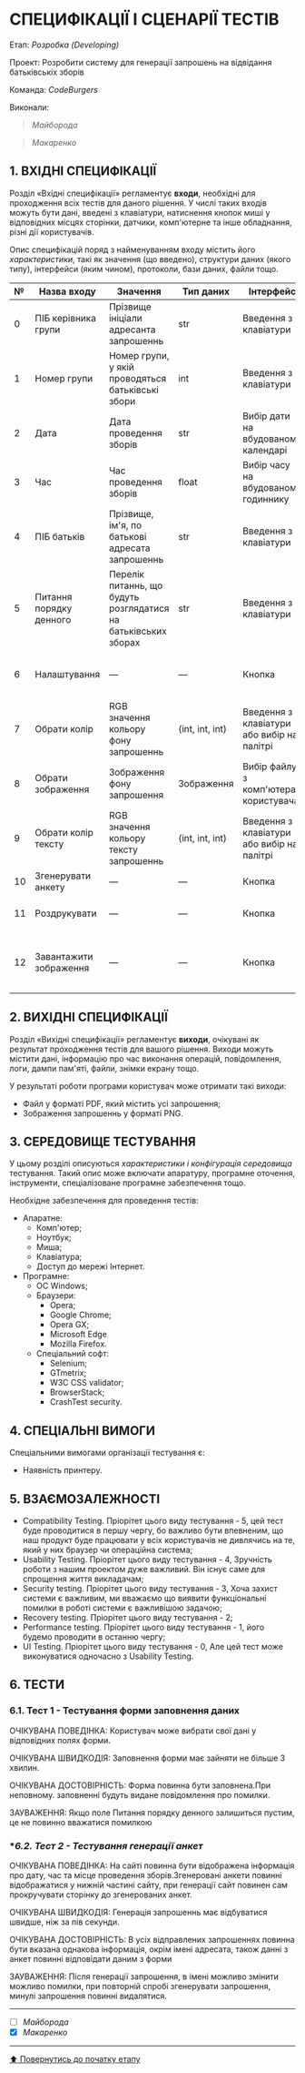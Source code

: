 # СПЕЦИФІКАЦІЇ І СЦЕНАРІЇ ТЕСТІВ

Етап: *Розробка (Developing)*

Проект: Розробити систему для генерації запрошень на відвідання батьківськіх зборів

Команда: *CodeBurgers*

Виконали:
>*Майборода*

>*Макаренко*

## **1. ВХІДНІ СПЕЦИФІКАЦІЇ**

Розділ «Вхідні специфікації» регламентує **входи**, необхідні для проходження всіх тестів для даного рішення. У числі таких входів можуть бути дані, введені з клавіатури, натиснення кнопок миші у відповідних місцях сторінки, датчики, комп'ютерне та інше обладнання, різні дії користувачів. 

Опис специфікацій поряд з найменуванням входу містить його *характеристики*, такі як значення (що введено), структури даних (якого типу), інтерфейси (яким чином), протоколи, бази даних, файли тощо.

|№|**Назва входу**|**Значення**|**Тип даних**|**Інтерфейс**|**Функція**|
|:-|-|-|-|-|-|
|0|ПІБ керівника групи|Прізвище ініціали адресанта запрошеннь|str|Введення з клавіатури|—|
|1|Номер групи|Номер групи, у якій проводяться батьківські збори|int|Введення з клавіатури|—|
|2|Дата|Дата проведення зборів|str|Вибір дати на вбудованому календарі|—|
|3|Час|Час проведення зборів|float|Вибір часу на вбудованому годиннику|—|
|4|ПІБ батьків|Прізвище, ім'я, по батькові адресата запрошеннь|str|Введення з клавіатури|—|
|5|Питання порядку денного|Перелік питаннь, що будуть розглядатися на батьківських зборах|str|Введення з клавіатури|—|
|6|Налаштування|—|—|Кнопка|Показує меню за налаштуваннями запрошеннь|
|7|Обрати колір|RGB значення кольору фону запрошеннь|(int, int, int)|Введення з клавіатури або вибір на палітрі|—|
|8|Обрати зображення|Зображення фону запрошення|Зображення|Вибір файлу з комп'ютера користувача|—|
|9|Обрати колір тексту|RGB значення кольору тексту запрошеннь|(int, int, int)|Введення з клавіатури або вибір на палітрі|—|
|10|Згенерувати анкету|—|—|Кнопка|Генерує запрошення|
|11|Роздрукувати|—|—|Кнопка|Відкриває вікно для друку запрошеннь|
|12|Завантажити зображення|—|—|Кнопка|Завантажує зображення запрошеннь на комп'ютер користувача|

## **2. ВИХІДНІ СПЕЦИФІКАЦІЇ**

Розділ «Вихідні специфікації» регламентує **виходи**, очікувані як результат проходження тестів для вашого рішення. Виходи можуть містити дані, інформацію про час виконання операцій, повідомлення, логи, дампи пам'яті, файли, знімки екрану тощо. 

У результаті роботи програми користувач може отримати такі виходи:
- Файл у форматі PDF, який містить усі запрошення;
- Зображення запрошеннь у форматі PNG.

## **3. СЕРЕДОВИЩЕ ТЕСТУВАННЯ**

У цьому розділі описуються *характеристики і конфігурація середовища* тестування. Такий опис може включати апаратуру, програмне оточення, інструменти, спеціалізоване програмне забезпечення тощо.

Необхідне забезпечення для проведення тестів:
- Апаратне:
  - Комп'ютер;
  - Ноутбук;
  - Миша;
  - Клавіатура;
  - Доступ до мережі Інтернет.
- Програмне:
  - ОС Windows;
  - Браузери:
    - Opera;
    - Google Chrome;
    - Opera GX;
    - Microsoft Edge
    - Mozilla Firefox.
  - Спеціальний софт:
    - Selenium;
    - GTmetrix;
    - W3C CSS validator;
    - BrowserStack;
    - CrashTest security.

## **4. СПЕЦІАЛЬНІ ВИМОГИ**

Спеціальними вимогами організації тестування є:
- Наявність принтеру.

## **5. ВЗАЄМОЗАЛЕЖНОСТІ**

- Compatibility Testing. Пріорітет цього виду тестування - 5, цей тест буде проводитися в першу чергу, бо важливо бути впевненим, що наш продукт буде працювати у всіх користувачів не дивлячись на те, який у них браузер чи операційна система;
- Usability Testing. Пріорітет цього виду тестування - 4, Зручність роботи з нашим проектом дуже важливий. Він існує саме для спрощення життя викладачам;
- Security testing. Пріорітет цього виду тестування - 3, Хоча захист системи є важливим, ми вважаємо що виявити функціональні помилки в роботі системи є важливішою задачою;
- Recovery testing. Пріорітет цього виду тестування - 2;
- Performance testing. Пріорітет цього виду тестування - 1, його будемо проводити в останню чергу;
- UI Testing. Пріорітет цього виду тестування - 0, Але цей тест може виконуватися одночасно з Usability Testing.


## **6. ТЕСТИ**
### **6.1. Тест 1 - Тестування форми заповнення даних**

ОЧІКУВАНА ПОВЕДІНКА:  Користувач може вибрати свої дані у відповідних полях форми.

ОЧІКУВАНА ШВИДКОДІЯ:  Заповнення форми має зайняти не більше 3 хвилин.

ОЧІКУВАНА ДОСТОВІРНІСТЬ:  Форма повинна бути заповнена.При неповному. заповненні будуть видане повідомлення про помилки.

ЗАУВАЖЕННЯ: Якщо поле Питання порядку денного залишиться пустим, це не повинно вважатися помилкою

### **6.2. Тест 2 - Тестування генерації анкет*

ОЧІКУВАНА ПОВЕДІНКА:  На сайті повинна бути відображена інформація про дату, час та місце проведення зборів.Згенеровані анкети повинні відображатися у нижній частині сайту, при генерації сайт повинен сам прокручувати сторінку до згенерованих анкет.

ОЧІКУВАНА ШВИДКОДІЯ:  Генерація запрошеннь має відбуватися швидше, ніж за пів секунди.

ОЧІКУВАНА ДОСТОВІРНІСТЬ:  В усіх відправлених запрошеннях повинна бути вказана однакова інформація, окрім імені адресата, також данні з анкет повинні відповідати даним з форми

ЗАУВАЖЕННЯ: Після генерації запрошення, в імені можливо змінити можливо помилки,  при повторній спробі згенерувати запрошення, минулі запрошення повинні видалятися.

---

- [ ] *Майборода*
- [x] *Макаренко*

---
[:arrow_up: Повернутись до початку етапу](/docs/3.Developing/README.md)

